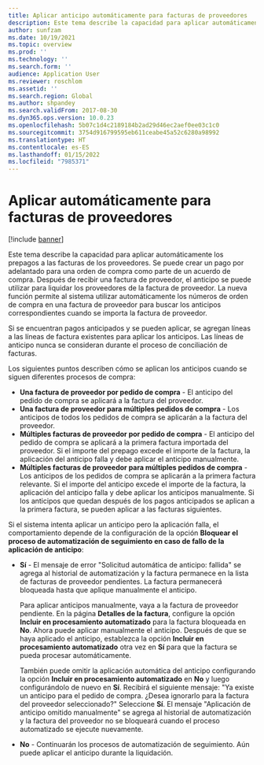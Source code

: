 ```yaml
---
title: Aplicar anticipo automáticamente para facturas de proveedores
description: Este tema describe la capacidad para aplicar automáticamente los prepagos a las facturas de los proveedores.
author: sunfzam
ms.date: 10/19/2021
ms.topic: overview
ms.prod: ''
ms.technology: ''
ms.search.form: ''
audience: Application User
ms.reviewer: roschlom
ms.assetid: ''
ms.search.region: Global
ms.author: shpandey
ms.search.validFrom: 2017-08-30
ms.dyn365.ops.version: 10.0.23
ms.openlocfilehash: 5b07c1d4c2189184b2ad29d46ec2aef0ee03c1c0
ms.sourcegitcommit: 3754d916799595eb611ceabe45a52c6280a98992
ms.translationtype: HT
ms.contentlocale: es-ES
ms.lasthandoff: 01/15/2022
ms.locfileid: "7985371"
---
```

# <a name="automatically-apply-to-vendor-invoices"></a>Aplicar automáticamente para facturas de proveedores

[!include [banner](../includes/banner.md)]

Este tema describe la capacidad para aplicar automáticamente los prepagos a las facturas de los proveedores. Se puede crear un pago por adelantado para una orden de compra como parte de un acuerdo de compra. Después de recibir una factura de proveedor, el anticipo se puede utilizar para liquidar los proveedores de la factura de proveedor. La nueva función permite al sistema utilizar automáticamente los números de orden de compra en una factura de proveedor para buscar los anticipos correspondientes cuando se importa la factura de proveedor.

Si se encuentran pagos anticipados y se pueden aplicar, se agregan líneas a las líneas de factura existentes para aplicar los anticipos. Las líneas de anticipo nunca se consideran durante el proceso de conciliación de facturas.

Los siguientes puntos describen cómo se aplican los anticipos cuando se siguen diferentes procesos de compra:

- **Una factura de proveedor por pedido de compra** - El anticipo del pedido de compra se aplicará a la factura del proveedor.
- **Una factura de proveedor para múltiples pedidos de compra** - Los anticipos de todos los pedidos de compra se aplicarán a la factura del proveedor.
- **Múltiples facturas de proveedor por pedido de compra** - El anticipo del pedido de compra se aplicará a la primera factura importada del proveedor. Si el importe del prepago excede el importe de la factura, la aplicación del anticipo falla y debe aplicar el anticipo manualmente.
- **Múltiples facturas de proveedor para múltiples pedidos de compra** - Los anticipos de los pedidos de compra se aplicarán a la primera factura relevante. Si el importe del anticipo excede el importe de la factura, la aplicación del anticipo falla y debe aplicar los anticipos manualmente. Si los anticipos que quedan después de los pagos anticipados se aplican a la primera factura, se pueden aplicar a las facturas siguientes.

Si el sistema intenta aplicar un anticipo pero la aplicación falla, el comportamiento depende de la configuración de la opción **Bloquear el proceso de automatización de seguimiento en caso de fallo de la aplicación de anticipo**:

- **Sí** - El mensaje de error "Solicitud automática de anticipo: fallida" se agrega al historial de automatización y la factura permanece en la lista de facturas de proveedor pendientes. La factura permanecerá bloqueada hasta que aplique manualmente el anticipo.

    Para aplicar anticipos manualmente, vaya a la factura de proveedor pendiente. En la página **Detalles de la factura**, configure la opción **Incluir en procesamiento automatizado** para la factura bloqueada en **No**. Ahora puede aplicar manualmente el anticipo. Después de que se haya aplicado el anticipo, establezca la opción **Incluir en procesamiento automatizado** otra vez en **Sí** para que la factura se pueda procesar automáticamente.

    También puede omitir la aplicación automática del anticipo configurando la opción **Incluir en procesamiento automatizado** en **No** y luego configurándolo de nuevo en **Sí**. Recibirá el siguiente mensaje: "Ya existe un anticipo para el pedido de compra. ¿Desea ignorarlo para la factura del proveedor seleccionado?" Seleccione **Sí**. El mensaje "Aplicación de anticipo omitido manualmente" se agrega al historial de automatización y la factura del proveedor no se bloqueará cuando el proceso automatizado se ejecute nuevamente.

- **No** - Continuarán los procesos de automatización de seguimiento. Aún puede aplicar el anticipo durante la liquidación.
